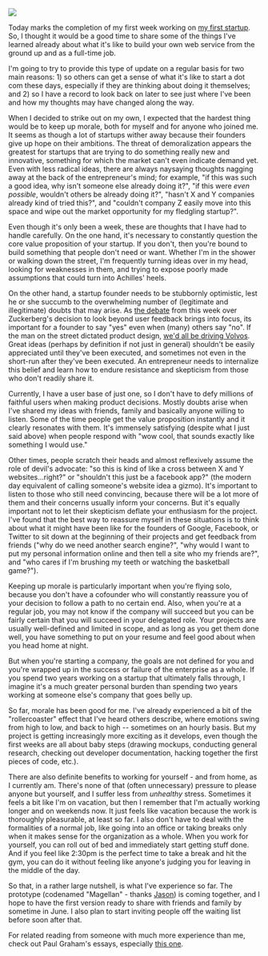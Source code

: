 <img src="/images/ye.png" class="shot2" />

<p>Today marks the completion of my first week working on <a href="/getting-the-lay-of-the-land">my first startup</a>. So, I thought it would be a good time to share some of the things I've learned already about what it's like to build your own web service from the ground up and as a full-time job. </p>

<p>I'm going to try to provide this type of update on a regular basis for two main reasons: 1) so others can get a sense of what it's like to start a dot com these days, especially if they are thinking about doing it themselves; and 2) so I have a record to look back on later to see just where I've been and how my thoughts may have changed along the way.</p>

<p>When I decided to strike out on my own, I expected that the hardest thing would be to keep up morale, both for myself and for anyone who joined me. It seems as though a lot of startups wither away because their founders give up hope on their ambitions. The threat of demoralization appears the greatest for startups that are trying to do something really new and innovative, something for which the market can't even indicate demand yet. Even with less radical ideas, there are always naysaying thoughts nagging away at the back of the entrepreneur's mind; for example, "if this was such a good idea, why isn't someone else already doing it?", "if this were <em>even possible</em>, wouldn't others be already doing it?", "hasn't X and Y companies already kind of tried this?", and "couldn't company Z easily move into this space and wipe out the market opportunity for my fledgling startup?".</p>

<p>Even though it's only been a week, these are thoughts that I have had to handle carefully. On the one hand, it's necessary to constantly question the core value proposition of your startup. If you don't, then you're bound to build something that people don't need or want. Whether I'm in the shower or walking down the street, I'm frequently turning ideas over in my head, looking for weaknesses in them, and trying to expose poorly made assumptions that could turn into Achilles' heels. </p>

<p>On the other hand, a startup founder needs to be stubbornly optimistic, lest he or she succumb to the overwhelming number of (legitimate and illegitimate) doubts that may arise. As <a href="http://www.techmeme.com/090322/p4#a090322p4">the debate</a> from this week over Zuckerberg's decision to look beyond user feedback brings into focus, its important for a founder to say "yes" even when (many) others say "no". If the man on the street dictated product design, <a href="http://scobleizer.com/2009/03/21/why-facebook-has-never-listened-and-why-it-definitely-wont-start-now/">we'd all be driving Volvos</a>. Great ideas (perhaps by definition if not just in general) shouldn't be easily appreciated until they've been executed, and sometimes not even in the short-run after they've been executed. An entrepreneur needs to internalize this belief and learn how to endure resistance and skepticism from those who don't readily share it.</p>

<p>Currently, I have a user base of just one, so I don't have to defy millions of faithful users when making product decisions. Mostly doubts arise when I've shared my ideas with friends, family and basically anyone willing to listen. Some of the time people get the value proposition instantly and it clearly resonates with them. It's immensely satisfying (despite what I just said above) when people respond with "wow cool, that sounds exactly like something I would use." </p>

<p>Other times, people scratch their heads and almost reflexively assume the role of devil's advocate: "so this is kind of like a cross between X and Y websites...right?" or "shouldn't this just be a facebook app?" (the modern day equivalent of calling someone's website idea a gizmo). It's important to listen to those who still need convincing, because there will be a lot more of them and their concerns usually inform your concerns. But it's equally important not to let their skepticism deflate your enthusiasm for the project. I've found that the best way to reassure myself in these situations is to think about what it might have been like for the founders of Google, Facebook, or Twitter to sit down at the beginning of their projects and get feedback from friends ("why do we need another search engine?", "why would I want to put my personal information online and then tell a site who my friends are?", and "who cares if I'm brushing my teeth or watching the basketball game?").</p>

<p>Keeping up morale is particularly important when you're flying solo, because you don't have a cofounder who will constantly reassure you of your decision to follow a path to no certain end. Also, when you're at a regular job, you may not know if the company will succeed but you can be fairly certain that you will succeed in your delegated role. Your projects are usually well-defined and limited in scope, and as long as you get them done well, you have something to put on your resume and feel good about when you head home at night. </p>

<p>But when you're starting a company, the goals are not defined for you and you're wrapped up in the success or failure of the enterprise as a whole. If you spend two years working on a startup that ultimately falls through, I imagine it's a much greater personal burden than spending two years working at someone else's company that goes belly up.</p>

<p>So far, morale has been good for me. I've already experienced a bit of the "rollercoaster" effect that I've heard others describe, where emotions swing from high to low, and back to high -- sometimes on an hourly basis. But my project is getting increasingly more exciting as it develops, even though the first weeks are all about baby steps (drawing mockups, conducting general research, checking out developer documentation, hacking together the first pieces of code, etc.).</p>

<p>There are also definite benefits to working for yourself - and from home, as I currently am. There's none of that (often unnecessary) pressure to please anyone but yourself, and I suffer less from <em>unhealthy</em> stress. Sometimes it feels a bit like I'm on vacation, but then I remember that I'm actually working longer and on weekends now. It just feels like vacation because the work is thoroughly pleasurable, at least so far. I also don't have to deal with the formalities of a normal job, like going into an office or taking breaks only when it makes sense for the organization as a whole. When you work for yourself, you can roll out of bed and immediately start getting stuff done. And if you feel like 2:30pm is the perfect time to take a break and hit the gym, you can do it without feeling like anyone's judging you for leaving in the middle of the day.</p>

<p>So that, in a rather large nutshell, is what I've experience so far. The prototype (codenamed "Magellan" - thanks <a href="http://jasonnazar.com">Jason</a>) is coming together, and I hope to have the first version ready to share with friends and family by sometime in June. I also plan to start inviting people off the waiting list before soon after that.</p>

<p>For related reading from someone with much more experience than me, check out Paul Graham's essays, especially <a href="http://www.paulgraham.com/13sentences.html">this one</a>.</p>